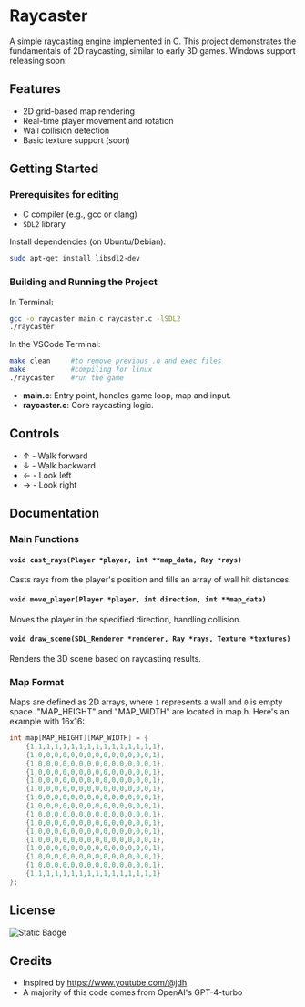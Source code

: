# Raycaster

A simple raycasting engine implemented in C. This project demonstrates the fundamentals of 2D raycasting, similar to early 3D games. Windows support releasing soon:

## Features

- 2D grid-based map rendering
- Real-time player movement and rotation
- Wall collision detection
- Basic texture support (soon)

## Getting Started

### Prerequisites for editing

- C compiler (e.g., gcc or clang)
- `SDL2` library

Install dependencies (on Ubuntu/Debian):

```bash
sudo apt-get install libsdl2-dev
```

### Building and Running the Project
In Terminal:
```bash
gcc -o raycaster main.c raycaster.c -lSDL2
./raycaster
```
In the VSCode Terminal:
```bash
make clean     #to remove previous .o and exec files
make           #compiling for linux
./raycaster    #run the game
```


- **main.c**: Entry point, handles game loop, map and input.
- **raycaster.c**: Core raycasting logic.

## Controls

- ↑ - Walk forward
- ↓ - Walk backward
- ← - Look left
- → - Look right

## Documentation

### Main Functions

#### `void cast_rays(Player *player, int **map_data, Ray *rays)`

Casts rays from the player's position and fills an array of wall hit distances.

#### `void move_player(Player *player, int direction, int **map_data)`

Moves the player in the specified direction, handling collision.

#### `void draw_scene(SDL_Renderer *renderer, Ray *rays, Texture *textures)`

Renders the 3D scene based on raycasting results.

### Map Format

Maps are defined as 2D arrays, where `1` represents a wall and `0` is empty space.
"MAP_HEIGHT" and "MAP_WIDTH" are located in map.h. Here's an example with 16x16:

```c
int map[MAP_HEIGHT][MAP_WIDTH] = {
    {1,1,1,1,1,1,1,1,1,1,1,1,1,1,1,1},
    {1,0,0,0,0,0,0,0,0,0,0,0,0,0,0,1},
    {1,0,0,0,0,0,0,0,0,0,0,0,0,0,0,1},
    {1,0,0,0,0,0,0,0,0,0,0,0,0,0,0,1},
    {1,0,0,0,0,0,0,0,0,0,0,0,0,0,0,1},
    {1,0,0,0,0,0,0,0,0,0,0,0,0,0,0,1},
    {1,0,0,0,0,0,0,0,0,0,0,0,0,0,0,1},
    {1,0,0,0,0,0,0,0,0,0,0,0,0,0,0,1},
    {1,0,0,0,0,0,0,0,0,0,0,0,0,0,0,1},
    {1,0,0,0,0,0,0,0,0,0,0,0,0,0,0,1},
    {1,0,0,0,0,0,0,0,0,0,0,0,0,0,0,1},
    {1,0,0,0,0,0,0,0,0,0,0,0,0,0,0,1},
    {1,0,0,0,0,0,0,0,0,0,0,0,0,0,0,1},
    {1,0,0,0,0,0,0,0,0,0,0,0,0,0,0,1},
    {1,0,0,0,0,0,0,0,0,0,0,0,0,0,0,1},
    {1,1,1,1,1,1,1,1,1,1,1,1,1,1,1,1}
};
```

## License

![Static Badge](https://img.shields.io/badge/MIT-%20green?label=LICENSE&link=https%3A%2F%2Fgithub.com%2Faarcticc%2FMy-Scripts%2Fblob%2Fmain%2FLICENSE)

## Credits

- Inspired by https://www.youtube.com/@jdh
- A majority of this code comes from OpenAI's GPT-4-turbo
